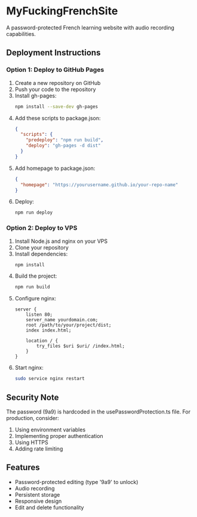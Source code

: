 # MyFuckingFrenchSite

A password-protected French learning website with audio recording capabilities.

## Deployment Instructions

### Option 1: Deploy to GitHub Pages

1. Create a new repository on GitHub
2. Push your code to the repository
3. Install gh-pages:
   ```bash
   npm install --save-dev gh-pages
   ```
4. Add these scripts to package.json:
   ```json
   {
     "scripts": {
       "predeploy": "npm run build",
       "deploy": "gh-pages -d dist"
     }
   }
   ```
5. Add homepage to package.json:
   ```json
   {
     "homepage": "https://yourusername.github.io/your-repo-name"
   }
   ```
6. Deploy:
   ```bash
   npm run deploy
   ```

### Option 2: Deploy to VPS

1. Install Node.js and nginx on your VPS
2. Clone your repository
3. Install dependencies:
   ```bash
   npm install
   ```
4. Build the project:
   ```bash
   npm run build
   ```
5. Configure nginx:
   ```nginx
   server {
       listen 80;
       server_name yourdomain.com;
       root /path/to/your/project/dist;
       index index.html;
       
       location / {
           try_files $uri $uri/ /index.html;
       }
   }
   ```
6. Start nginx:
   ```bash
   sudo service nginx restart
   ```

## Security Note

The password (9a9) is hardcoded in the usePasswordProtection.ts file. For production, consider:
1. Using environment variables
2. Implementing proper authentication
3. Using HTTPS
4. Adding rate limiting

## Features

- Password-protected editing (type '9a9' to unlock)
- Audio recording
- Persistent storage
- Responsive design
- Edit and delete functionality